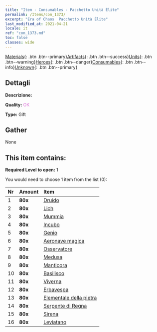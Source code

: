 ```yaml
---
title: "Item - Consumables - Pacchetto Unità Élite"
permalink: /Items/con_1373/
excerpt: "Era of Chaos  Pacchetto Unità Élite"
last_modified_at: 2021-04-21
locale: it
ref: "con_1373.md"
toc: false
classes: wide
---
```

 [Materials](/it/Items/){: .btn .btn--primary}[Artifacts](/it/Items/Artifacts/){: .btn .btn--success}[Units](/it/Items/Units/){: .btn .btn--warning}[Heroes](/it/Items/Heroes/){: .btn .btn--danger}[Consumables](/it/Items/Consumables/){: .btn .btn--info}[Unknown](/it/Items/Unknown/){: .btn .btn--primary}

## Dettagli
 **Descrizione:** 

 **Quality:** <span style="color: #DA70D6">OK</span>

 **Type:** Gift

## Gather

  None

## This item contains:

 **Required Level to open:** 1

 You would need to choose 1 item from the list (0):

  | Nr | Amount |     Item    |
  |:---|:-------|:------------|
  | 1 |  **80x** | [Druido](/it/Items/unt_206/) |  | 
  | 2 |  **80x** | [Lich](/it/Items/unt_212/) |  | 
  | 3 |  **80x** | [Mummia](/it/Items/unt_215/) |  | 
  | 4 |  **80x** | [Incubo](/it/Items/unt_233/) |  | 
  | 5 |  **80x** | [Genio](/it/Items/unt_239/) |  | 
  | 6 |  **80x** | [Aeronave magica](/it/Items/unt_242/) |  | 
  | 7 |  **80x** | [Osservatore](/it/Items/unt_246/) |  | 
  | 8 |  **80x** | [Medusa](/it/Items/unt_247/) |  | 
  | 9 |  **80x** | [Manticora](/it/Items/unt_249/) |  | 
  | 10 |  **80x** | [Basilisco](/it/Items/unt_256/) |  | 
  | 11 |  **80x** | [Viverna](/it/Items/unt_258/) |  | 
  | 12 |  **80x** | [Erbavespa](/it/Items/unt_260/) |  | 
  | 13 |  **80x** | [Elementale della pietra](/it/Items/unt_266/) |  | 
  | 14 |  **80x** | [Serpente di Regna](/it/Items/unt_276/) |  | 
  | 15 |  **80x** | [Sirena](/it/Items/unt_277/) |  | 
  | 16 |  **80x** | [Leviatano](/it/Items/unt_280/) |  | 
